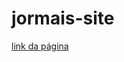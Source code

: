 # jormais-site
<a href="https://gleaming-gaufre-618cf8.netlify.app/pages/index.html">link da página</a>
